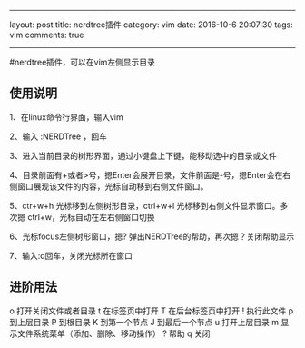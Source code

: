 ----
layout: post
title: nerdtree插件
category: vim
date: 2016-10-6 20:07:30
tags: vim
comments: true

----

#nerdtree插件，可以在vim左侧显示目录

## 使用说明

1、在linux命令行界面，输入vim

2、输入 :NERDTree ，回车

3、进入当前目录的树形界面，通过小键盘上下键，能移动选中的目录或文件

4、目录前面有+或者>号，摁Enter会展开目录，文件前面是-号，摁Enter会在右侧窗口展现该文件的内容，光标自动移到右侧文件窗口。

5、ctr+w+h 光标移到左侧树形目录，ctrl+w+l 光标移到右侧文件显示窗口。多次摁 ctrl+w，光标自动在左右侧窗口切换

6、光标focus左侧树形窗口，摁? 弹出NERDTree的帮助，再次摁？关闭帮助显示

7、输入:q回车，关闭光标所在窗口

 

## 进阶用法

o 打开关闭文件或者目录
t 在标签页中打开
T 在后台标签页中打开
! 执行此文件
p 到上层目录
P 到根目录
K 到第一个节点
J 到最后一个节点
u 打开上层目录
m 显示文件系统菜单（添加、删除、移动操作）
? 帮助
q 关闭
